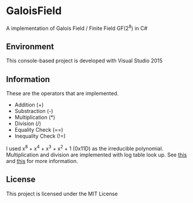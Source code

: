 # GaloisField
A implementation of Galois Field / Finite Field GF(2<sup>8</sup>) in C#

## Environment
This console-based project is developed with Visual Studio 2015

## Information
These are the operators that are implemented.
* Addition (+)
* Substraction (-)
* Multiplication (*)
* Division (/)
* Equality Check (==)
* Inequality Check (!=)

I used x<sup>8</sup> + x<sup>4</sup> + x<sup>3</sup> + x<sup>2</sup> + 1 (0x11D) as the irreducible polynomial.  
Multiplication and division are implemented with log table look up. See [this](https://en.wikipedia.org/wiki/Finite_field_arithmetic#Implementation_tricks) and [this](http://www.cs.utsa.edu/~wagner/laws/FFM.html) for more information.

## License
This project is licensed under the MIT License

